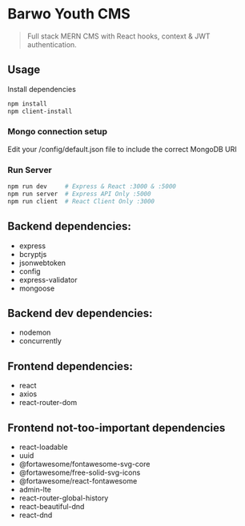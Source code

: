 # Barwo Youth CMS

> Full stack MERN CMS with React hooks, context & JWT authentication.

## Usage

Install dependencies

```bash
npm install
npm client-install
```


### Mongo connection setup

Edit your /config/default.json file to include the correct MongoDB URI


### Run Server

```bash
npm run dev     # Express & React :3000 & :5000
npm run server  # Express API Only :5000
npm run client  # React Client Only :3000
```


## Backend dependencies:
* express
* bcryptjs
* jsonwebtoken
* config
* express-validator
* mongoose


## Backend dev dependencies:
* nodemon
* concurrently


## Frontend dependencies:
* react
* axios
* react-router-dom

## Frontend not-too-important dependencies
* react-loadable
* uuid
* @fortawesome/fontawesome-svg-core
* @fortawesome/free-solid-svg-icons
* @fortawesome/react-fontawesome
* admin-lte
* react-router-global-history
* react-beautiful-dnd
* react-dnd
